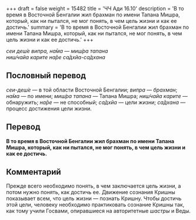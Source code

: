 +++
draft = false
weight = 15482
title = 'ЧЧ Ади 16.10'
description = 'В то время в Восточной Бенгалии жил брахман по имени Тапана Мишра, который, как ни пытался, не мог понять, в чем цель жизни и как ее достичь.'
summary = 'В то время в Восточной Бенгалии жил брахман по имени Тапана Мишра, который, как ни пытался, не мог понять, в чем цель жизни и как ее достичь.'
+++

_сеи деш́е випра, на̄ма — миш́ра тапана  
ниш́чайа карите на̄ре са̄дхйа-са̄дхана_

## Пословный перевод

_сеи_\-_деш́е_ — в той области Восточной Бенгалии; _випра_ — _брахман_; _на̄ма_ — по имени; _миш́ра_ _тапана_ — Тапана Мишра; _ниш́чайа_ _карите_ — обнаружить; _на̄ре_ — не способный; _са̄дхйа_ — цели жизни; _са̄дхана_ — процесс достижения цели жизни.

## Перевод

**В то время в Восточной Бенгалии жил брахман по имени Тапана Мишра, который, как ни пытался, не мог понять, в чем цель жизни и как ее достичь.**

## Комментарий

Прежде всего необходимо понять, в чем заключается цель жизни, а потом нужно понять, как достичь ее. Движение сознания Кришны показывает всем, что цель жизни — познать Кришну. Чтобы достичь этой цели, человеку необходимо практиковать сознание Кришны так, как тому учили Госвами, опиравшиеся на авторитетные _шастры_ и Веды.
